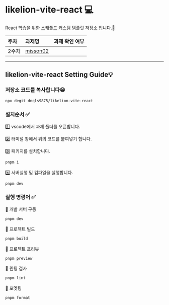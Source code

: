 # likelion-vite-react 💻

React 학습을 위한 스캐폴드 커스텀 템플릿 저장소 입니다.🙌

| 주차  | 과제명                       | 과제 확인 여부 |
| :---- | :--------------------------- | :------------- |
| 2주차 | [misson02](./md/misson02.md) |                |

---

## likelion-vite-react Setting Guide💡

### 저장소 코드를 복사합니다😁

```bash
npx degit dnqls9875/likelion-vite-react
```

### 설치순서 ✅

1️⃣ vscode에서 과제 폴더를 오픈합니다.

2️⃣ 터미널 창에서 위의 코드를 붙여넣기 합니다.

3️⃣ 패키지를 설치합니다.

```bash
pnpm i
```

4️⃣ 서버실행 및 컴파일을 실행합니다.

```bash
pnpm dev
```

### 실행 명령어 ✅

🦁 개발 서버 구동

```bash
pnpm dev
```

🦁 프로젝트 빌드

```bash
pnpm build
```

🦁 프로젝트 프리뷰

```bash
pnpm preview
```

🦁 린팅 검사

```bash
pnpm lint
```

🦁 포멧팅

```bash
pnpm format
```
